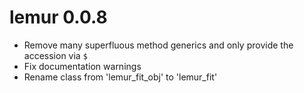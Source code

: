 # lemur 0.0.8

* Remove many superfluous method generics and only provide the accession via `$`
* Fix documentation warnings
* Rename class from 'lemur_fit_obj' to 'lemur_fit'
